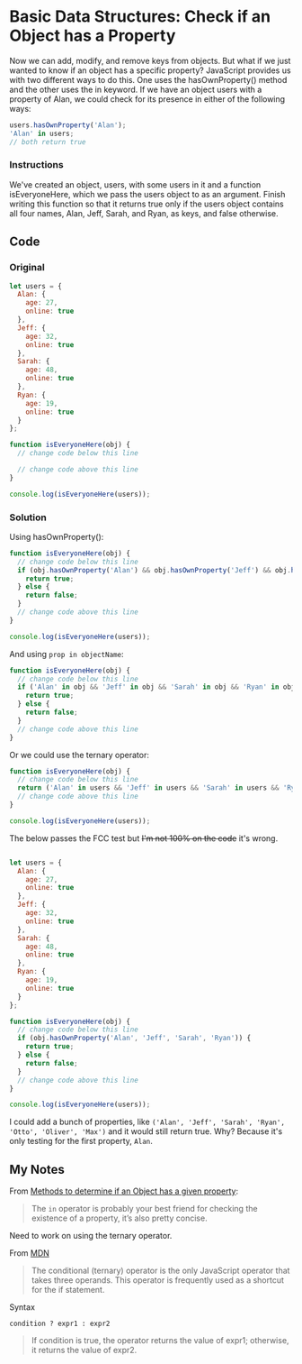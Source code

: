# Basic Data Structures: Check if an Object has a Property

Now we can add, modify, and remove keys from objects. But what if we just wanted to know if an object has a specific property? JavaScript provides us with two different ways to do this. One uses the hasOwnProperty() method and the other uses the in keyword. If we have an object users with a property of Alan, we could check for its presence in either of the following ways:

```javascript
users.hasOwnProperty('Alan');
'Alan' in users;
// both return true
```


### Instructions

We've created an object, users, with some users in it and a function isEveryoneHere, which we pass the users object to as an argument. Finish writing this function so that it returns true only if the users object contains all four names, Alan, Jeff, Sarah, and Ryan, as keys, and false otherwise.

## Code

### Original

```javascript
let users = {
  Alan: {
    age: 27,
    online: true
  },
  Jeff: {
    age: 32,
    online: true
  },
  Sarah: {
    age: 48,
    online: true
  },
  Ryan: {
    age: 19,
    online: true
  }
};

function isEveryoneHere(obj) {
  // change code below this line

  // change code above this line
}

console.log(isEveryoneHere(users));
```

### Solution

Using hasOwnProperty():

```javascript
function isEveryoneHere(obj) {
  // change code below this line
  if (obj.hasOwnProperty('Alan') && obj.hasOwnProperty('Jeff') && obj.hasOwnProperty('Sarah') && obj.hasOwnProperty('Ryan')){
    return true;
  } else {
    return false;
  }
  // change code above this line
}

console.log(isEveryoneHere(users));
```
And using `prop in objectName`:

```javascript
function isEveryoneHere(obj) {
  // change code below this line
  if ('Alan' in obj && 'Jeff' in obj && 'Sarah' in obj && 'Ryan' in obj) {
    return true;
  } else {
    return false;
  }
  // change code above this line
}
```
Or we could use the ternary operator:

```javascript
function isEveryoneHere(obj) {
  // change code below this line
  return ('Alan' in users && 'Jeff' in users && 'Sarah' in users && 'Ryan' in users) ? true : false;
  // change code above this line
}

console.log(isEveryoneHere(users));
```
The below passes the FCC test but ~~I'm not 100% on the code~~ it's wrong.

```javascript

let users = {
  Alan: {
    age: 27,
    online: true
  },
  Jeff: {
    age: 32,
    online: true
  },
  Sarah: {
    age: 48,
    online: true
  },
  Ryan: {
    age: 19,
    online: true
  }
};

function isEveryoneHere(obj) {
  // change code below this line
  if (obj.hasOwnProperty('Alan', 'Jeff', 'Sarah', 'Ryan')) {
    return true;
  } else {
    return false;
  }
  // change code above this line
}

console.log(isEveryoneHere(users));
```
I could add a bunch of properties, like `('Alan', 'Jeff', 'Sarah', 'Ryan', 'Otto', 'Oliver', 'Max')` and it would still return true. Why? Because it's only testing for the first property, `Alan`. 

## My Notes

From [Methods to determine if an Object has a given property](https://toddmotto.com/methods-to-determine-if-an-object-has-a-given-property/):
> The `in` operator is probably your best friend for checking the existence of a property, it’s also pretty concise.

Need to work on using the ternary operator.

From [MDN](https://developer.mozilla.org/en-US/docs/Web/JavaScript/Reference/Operators/Conditional_Operator)

> The conditional (ternary) operator is the only JavaScript operator that takes three operands. This operator is frequently used as a shortcut for the if statement.

Syntax
```
condition ? expr1 : expr2 
```
> If condition is true, the operator returns the value of expr1; otherwise, it returns the value of expr2.
